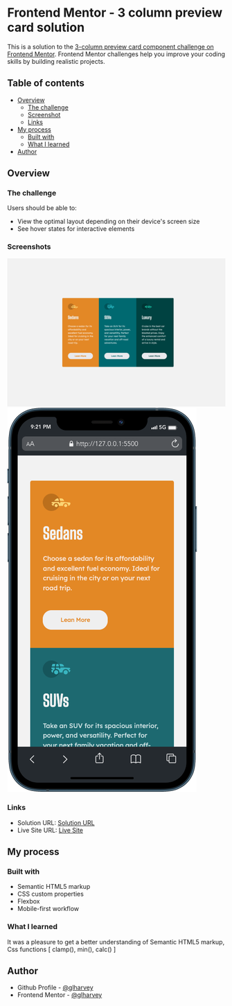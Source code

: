# 
# Frontend Mentor - 3 column preview card solution

This is a solution to the [3-column preview card component challenge on Frontend Mentor](https://www.frontendmentor.io/challenges/3column-preview-card-component-pH92eAR2-). Frontend Mentor challenges help you improve your coding skills by building realistic projects. 

## Table of contents

- [Overview](#overview)
  - [The challenge](#the-challenge)
  - [Screenshot](#screenshot)
  - [Links](#links)
- [My process](#my-process)
  - [Built with](#built-with)
  - [What I learned](#what-i-learned)
- [Author](#author)

## Overview

### The challenge

Users should be able to:

- View the optimal layout depending on their device's screen size
- See hover states for interactive elements

### Screenshots

![](./images/screenshot-3-column%20preview-card-component.png) ![](./images/mobile.png)


### Links

- Solution URL: [Solution URL](https://www.frontendmentor.io/solutions/3-column-preview-card-24ek__7Q_c)
- Live Site URL: [Live Site](https://glharvey.github.io/3-column-preview-card/)

## My process

### Built with

- Semantic HTML5 markup
- CSS custom properties
- Flexbox
- Mobile-first workflow

### What I learned

It was a pleasure to get a better understanding of Semantic HTML5 markup, Css functions [ clamp(), min(), calc() ]

## Author

- Github Profile - [@glharvey](https://github.com/glharvey)
- Frontend Mentor - [@glharvey](https://www.frontendmentor.io/profile/glharvey)
